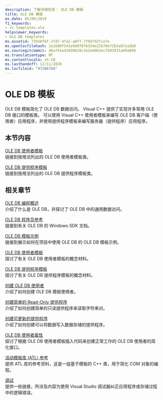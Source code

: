 ```yaml
---
description: 了解详细信息： OLE DB 模板
title: OLE DB 模板
ms.date: 05/09/2019
f1_keywords:
- vc.templates.ole
helpviewer_keywords:
- OLE DB templates
ms.assetid: 73918f6f-1fd7-4fa2-a0ff-7f9d792fce7e
ms.openlocfilehash: 2a1680f541e9d8f8fb35da22670e72b3a87a1db0
ms.sourcegitcommit: d6af41e42699628c3e2e6063ec7b03931a49a098
ms.translationtype: MT
ms.contentlocale: zh-CN
ms.lasthandoff: 12/11/2020
ms.locfileid: "97286769"
---
```

# <a name="ole-db-templates"></a>OLE DB 模板

OLE DB 模板简化了 OLE DB 数据访问。 Visual C++ 提供了实现许多常用 OLE DB 接口的模板类。 可以使用 Visual C++ 使用者模板来编写 OLE DB 客户端（使用者）应用程序，并使用提供程序模板来编写服务器（提供程序）应用程序。

## <a name="in-this-section"></a>本节内容

[OLE DB 使用者模板](../../data/oledb/ole-db-consumer-templates-reference.md)<br/>
链接到按用法列出的 OLE DB 使用者模板类。

[OLE DB 提供程序模板](../../data/oledb/ole-db-provider-templates-reference.md)<br/>
链接到按用法列出的 OLE DB 提供程序模板类。

## <a name="related-sections"></a>相关章节

[OLE DB 编程概述](../../data/oledb/ole-db-programming-overview.md)<br/>
介绍了什么是 OLE DB，并探讨了 OLE DB 中的通用数据访问。

[OLE DB 程序员参考](/sql/connect/oledb/ole-db/oledb-driver-for-sql-server-programming)<br/>
链接到有关 OLE DB 的 Windows SDK 文档。

[OLE DB 模板示例](../../overview/visual-cpp-samples.md)<br/>
链接到展示如何在项目中使用 OLE DB 的 OLE DB 模板示例。

[OLE DB 使用者模板](../../data/oledb/ole-db-consumer-templates-cpp.md)<br/>
探讨了有关 OLE DB 使用者模板的概念材料。

[OLE DB 提供程序模板](../../data/oledb/ole-db-provider-templates-cpp.md)<br/>
探讨了有关 OLE DB 提供程序模板的概念材料。

[创建 OLE DB 使用者](../../data/oledb/creating-an-ole-db-consumer.md)<br/>
介绍了如何创建 OLE DB 模板使用者。

[创建简单的 Read-Only 提供程序](../../data/oledb/creating-a-simple-read-only-provider.md)<br/>
介绍了如何创建简单的只读提供程序来读取字符串对。

[创建可更新的提供程序](../../data/oledb/creating-an-updatable-provider.md)<br/>
介绍了如何创建可以将数据写入数据存储的提供程序。

[OLE DB 使用者属性](../../windows/attributes/ole-db-consumer-attributes.md)<br/>
探讨了根据 OLE DB 使用者模板插入代码来创建正常工作的 OLE DB 使用者的简化接口。

[活动模板库 (ATL) 参考](../../atl/atl-com-desktop-components.md)<br/>
提供 ATL 库的参考资料，这是一组基于模板的 C++ 类，用于简化 COM 对象的编程。

[调试](/visualstudio/debugger/debugging-in-visual-studio)<br/>
提供一些链接，所涉及内容为使用 Visual Studio 调试器纠正应用程序或存储过程中的逻辑错误。
